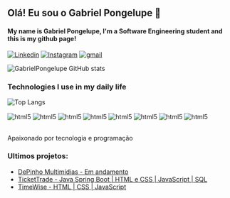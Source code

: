 ## Olá! Eu sou o Gabriel Pongelupe 👋
#### My name is Gabriel Pongelupe, I'm a Software Engineering student and this is my github page!

[![Linkedin](https://img.shields.io/badge/LinkedIn-0077B5?style=for-the-badge&logo=linkedin&logoColor=white)](https://www.linkedin.com/in/gabriel-pongelupe-de-carvalho-2b2b372b4/)
[![Instagram](https://img.shields.io/badge/Instagram-E4405F?style=for-the-badge&logo=instagram&logoColor=white)](https://www.instagram.com/pongelupee?igsh=OGRzYWRwaHJ5OTJ0)
[![gmail](https://img.shields.io/badge/Gmail-D14836?style=for-the-badge&logo=gmail&logoColor=white)](https://mail.google.com/mail/u/0/?fs=1&tf=cm&source=mailto&to=gabrielpongelupee@gmail.com)

![GabrielPongelupe GitHub stats](https://github-readme-stats.vercel.app/api?username=GabrielPongelupe&show_icons=true&theme=radical)
<br/>

### Technologies I use in my daily life

![Top Langs](https://github-readme-stats.vercel.app/api/top-langs/?username=GabrielPongelupe&hide_progress=true&show_icons=true&theme=radical)


<div style="display: inline_block">
  <img align="center" alt="html5" src="https://img.shields.io/badge/Java-ED8B00?style=for-the-badge&logo=openjdk&logoColor=white">
  <img align="center" alt="html5" src="https://img.shields.io/badge/Spring-6DB33F?style=for-the-badge&logo=spring&logoColor=white">
  <img align="center" alt="html5" src="https://img.shields.io/badge/MySQL-00000F?style=for-the-badge&logo=mysql&logoColor=white">
  <img align="center" alt="html5" src="https://img.shields.io/badge/JavaScript-F7DF1E?style=for-the-badge&logo=javascript&logoColor=black">
  <img align="center" alt="html5" src="https://img.shields.io/badge/HTML5-E34F26?style=for-the-badge&logo=html5&logoColor=white">
  <img align="center" alt="html5" src="https://img.shields.io/badge/CSS-239120?&style=for-the-badge&logo=css3&logoColor=white">
  <img align="center" alt="html5" src="https://img.shields.io/badge/Python-14354C?style=for-the-badge&logo=python&logoColor=white">
  <img align="center" alt="html5" src="https://img.shields.io/badge/Microsoft_Excel-217346?style=for-the-badge&logo=microsoft-excel&logoColor=white">

</div><br/>

Apaixonado por tecnologia e programação

### Ultimos projetos:
- [DePinho Multimídias - Em andamento](https://github.com/ICEI-PUC-Minas-PPLES-TI/plf-es-2024-1-ti3-8966100-de-pinho-multimidias)
- [TicketTrade - Java Spring Boot | HTML e CSS | JavaScript | SQL](https://github.com/ICEI-PUC-Minas-PPLES-TI/plf-es-2023-2-ti2-1372100-tickettrade)
- [TimeWise - HTML | CSS | JavaScript](https://github.com/GabrielPongelupe/TimeWise_Tis1)




